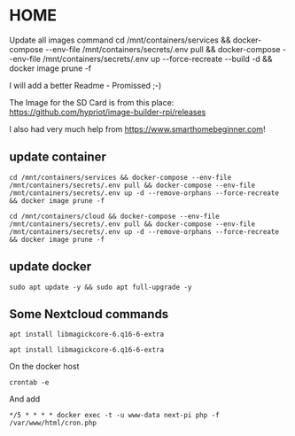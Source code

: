 # HOME

Update all images command
cd /mnt/containers/services && docker-compose --env-file /mnt/containers/secrets/.env pull && docker-compose --env-file /mnt/containers/secrets/.env up --force-recreate --build -d && docker image prune -f

I will add a better Readme - Promissed ;-)

The Image for the SD Card is from this place: https://github.com/hypriot/image-builder-rpi/releases

I also had very much help from https://www.smarthomebeginner.com!

## update container 
```
cd /mnt/containers/services && docker-compose --env-file /mnt/containers/secrets/.env pull && docker-compose --env-file /mnt/containers/secrets/.env up -d --remove-orphans --force-recreate && docker image prune -f
```
```
cd /mnt/containers/cloud && docker-compose --env-file /mnt/containers/secrets/.env pull && docker-compose --env-file /mnt/containers/secrets/.env up -d --remove-orphans --force-recreate && docker image prune -f
```

## update docker
```
sudo apt update -y && sudo apt full-upgrade -y
```

## Some Nextcloud commands
```
apt install libmagickcore-6.q16-6-extra
```
```
apt install libmagickcore-6.q16-6-extra
```
On the docker host
```
crontab -e
```
And add 
```
*/5 * * * * docker exec -t -u www-data next-pi php -f /var/www/html/cron.php
```